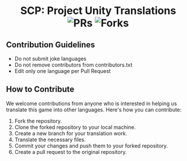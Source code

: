 <div align = center>

# SCP: Project Unity Translations <br>![PRs](https://badgen.net/github/open-prs/Creet1724/ProjectUnity-Translations?cache=300) ![Forks](https://badgen.net/github/forks/Creet1724/ProjectUnity-Translations?cache=300)
  
</div>

## Contribution Guidelines
- Do not submit joke languages
- Do not remove contributors from contributors.txt
- Edit only one language per Pull Request

## How to Contribute
We welcome contributions from anyone who is interested in helping us translate this game into other languages. Here's how you can contribute:

1. Fork the repository.
2. Clone the forked repository to your local machine.
3. Create a new branch for your translation work.
4. Translate the necessary files.
5. Commit your changes and push them to your forked repository.
6. Create a pull request to the original repository.
